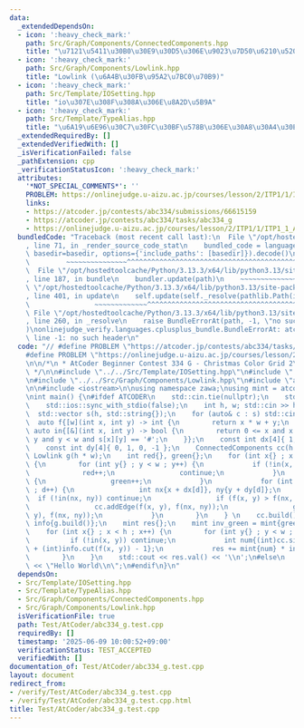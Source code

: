 ```yaml
---
data:
  _extendedDependsOn:
  - icon: ':heavy_check_mark:'
    path: Src/Graph/Components/ConnectedComponents.hpp
    title: "\u7121\u5411\u30B0\u30E9\u30D5\u306E\u9023\u7D50\u6210\u5206\u5206\u89E3"
  - icon: ':heavy_check_mark:'
    path: Src/Graph/Components/Lowlink.hpp
    title: "Lowlink (\u6A4B\u30FB\u95A2\u7BC0\u70B9)"
  - icon: ':heavy_check_mark:'
    path: Src/Template/IOSetting.hpp
    title: "io\u307E\u308F\u308A\u306E\u8A2D\u5B9A"
  - icon: ':heavy_check_mark:'
    path: Src/Template/TypeAlias.hpp
    title: "\u6A19\u6E96\u30C7\u30FC\u30BF\u578B\u306E\u30A8\u30A4\u30EA\u30A2\u30B9"
  _extendedRequiredBy: []
  _extendedVerifiedWith: []
  _isVerificationFailed: false
  _pathExtension: cpp
  _verificationStatusIcon: ':heavy_check_mark:'
  attributes:
    '*NOT_SPECIAL_COMMENTS*': ''
    PROBLEM: https://onlinejudge.u-aizu.ac.jp/courses/lesson/2/ITP1/1/ITP1_1_A
    links:
    - https://atcoder.jp/contests/abc334/submissions/66615159
    - https://atcoder.jp/contests/abc334/tasks/abc334_g
    - https://onlinejudge.u-aizu.ac.jp/courses/lesson/2/ITP1/1/ITP1_1_A
  bundledCode: "Traceback (most recent call last):\n  File \"/opt/hostedtoolcache/Python/3.13.3/x64/lib/python3.13/site-packages/onlinejudge_verify/documentation/build.py\"\
    , line 71, in _render_source_code_stat\n    bundled_code = language.bundle(stat.path,\
    \ basedir=basedir, options={'include_paths': [basedir]}).decode()\n          \
    \         ~~~~~~~~~~~~~~~^^^^^^^^^^^^^^^^^^^^^^^^^^^^^^^^^^^^^^^^^^^^^^^^^^^^^^^^^^^^^^^^^^\n\
    \  File \"/opt/hostedtoolcache/Python/3.13.3/x64/lib/python3.13/site-packages/onlinejudge_verify/languages/cplusplus.py\"\
    , line 187, in bundle\n    bundler.update(path)\n    ~~~~~~~~~~~~~~^^^^^^\n  File\
    \ \"/opt/hostedtoolcache/Python/3.13.3/x64/lib/python3.13/site-packages/onlinejudge_verify/languages/cplusplus_bundle.py\"\
    , line 401, in update\n    self.update(self._resolve(pathlib.Path(included), included_from=path))\n\
    \                ~~~~~~~~~~~~~^^^^^^^^^^^^^^^^^^^^^^^^^^^^^^^^^^^^^^^^^^^^\n \
    \ File \"/opt/hostedtoolcache/Python/3.13.3/x64/lib/python3.13/site-packages/onlinejudge_verify/languages/cplusplus_bundle.py\"\
    , line 260, in _resolve\n    raise BundleErrorAt(path, -1, \"no such header\"\
    )\nonlinejudge_verify.languages.cplusplus_bundle.BundleErrorAt: atcoder/modint:\
    \ line -1: no such header\n"
  code: "// #define PROBLEM \"https://atcoder.jp/contests/abc334/tasks/abc334_g\"\n\
    #define PROBLEM \"https://onlinejudge.u-aizu.ac.jp/courses/lesson/2/ITP1/1/ITP1_1_A\"\
    \n\n/*\n * AtCoder Beginner Contest 334 G - Christmas Color Grid 2\n * https://atcoder.jp/contests/abc334/submissions/66615159\n\
    \ */\n\n#include \"../../Src/Template/IOSetting.hpp\"\n#include \"../../Src/Graph/Components/ConnectedComponents.hpp\"\
    \n#include \"../../Src/Graph/Components/Lowlink.hpp\"\n#include \"atcoder/modint\"\
    \n\n#include <iostream>\n\nusing namespace zawa;\nusing mint = atcoder::modint998244353;\n\
    \nint main() {\n#ifdef ATCODER\n    std::cin.tie(nullptr);\n    std::cout.tie(nullptr);\n\
    \    std::ios::sync_with_stdio(false);\n    int h, w; std::cin >> h >> w;\n  \
    \  std::vector s(h, std::string{});\n    for (auto& c : s) std::cin >> c;\n  \
    \  auto f{[w](int x, int y) -> int {\n        return x * w + y;\n    }};\n   \
    \ auto in{[&](int x, int y) -> bool {\n        return 0 <= x and x < h and 0 <=\
    \ y and y < w and s[x][y] == '#';\n    }};\n    const int dx[4]{ 1, 0, -1, 0 };\n\
    \    const int dy[4]{ 0, 1, 0, -1 };\n    ConnectedComponents cc(h * w);\n   \
    \ Lowlink g(h * w);\n    int red{}, green{};\n    for (int x{} ; x < h ; x++)\
    \ {\n        for (int y{} ; y < w ; y++) {\n            if (!in(x, y)) {\n   \
    \             red++;\n                continue;\n            }\n            else\
    \ {\n                green++;\n            }\n            for (int d{} ; d < 4\
    \ ; d++) {\n                int nx{x + dx[d]}, ny{y + dy[d]};\n              \
    \  if (!in(nx, ny)) continue;\n                if (f(x, y) > f(nx, ny)) continue;\n\
    \                cc.addEdge(f(x, y), f(nx, ny));\n                g.addEdge(f(x,\
    \ y), f(nx, ny));\n            }\n        }\n    } \n    cc.build();\n    auto\
    \ info{g.build()};\n    mint res{};\n    mint inv_green = mint{green}.inv();\n\
    \    for (int x{} ; x < h ; x++) {\n        for (int y{} ; y < w ; y++) {\n  \
    \          if (!in(x, y)) continue;\n            int num{(int)cc.size() - red\
    \ + (int)info.cut(f(x, y)) - 1};\n            res += mint{num} * inv_green;\n\
    \        }\n    }\n    std::cout << res.val() << '\\n';\n#else\n    std::cout\
    \ << \"Hello World\\n\";\n#endif\n}\n"
  dependsOn:
  - Src/Template/IOSetting.hpp
  - Src/Template/TypeAlias.hpp
  - Src/Graph/Components/ConnectedComponents.hpp
  - Src/Graph/Components/Lowlink.hpp
  isVerificationFile: true
  path: Test/AtCoder/abc334_g.test.cpp
  requiredBy: []
  timestamp: '2025-06-09 10:00:52+09:00'
  verificationStatus: TEST_ACCEPTED
  verifiedWith: []
documentation_of: Test/AtCoder/abc334_g.test.cpp
layout: document
redirect_from:
- /verify/Test/AtCoder/abc334_g.test.cpp
- /verify/Test/AtCoder/abc334_g.test.cpp.html
title: Test/AtCoder/abc334_g.test.cpp
---
```

